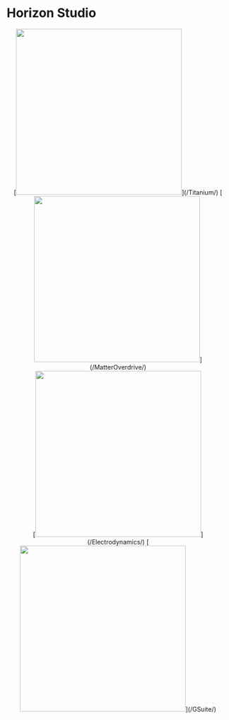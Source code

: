# Horizon Studio

<center>
[<img src="https://github.com/HrznStudio/Documentation/raw/master/docs/Titanium/assets/TitaniumLogo.png" width="375">](/Titanium/)
[<img src="https://github.com/HrznStudio/Documentation/raw/master/docs/MatterOverdrive/assets/MatterOverdriveLogo.png" width="375">](/MatterOverdrive/)
</center>
<center>
[<img src="https://github.com/HrznStudio/Documentation/raw/master/docs/Electrodynamics/assets/EDXLogo.png" width="375">](/Electrodynamics/)
[<img src="https://github.com/HrznStudio/Documentation/raw/master/docs/GSuite/assets/GSuiteLogo.png" width="375">](/GSuite/)
</center>